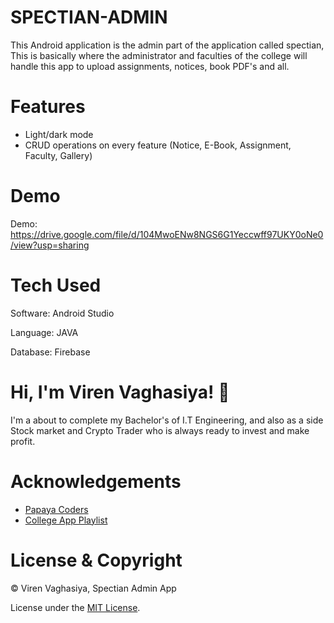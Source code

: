 # SPECTIAN-ADMIN
This Android application is the admin part of the application called spectian, This is basically where the administrator and faculties of the college will handle this app to upload assignments, notices, book PDF's and all.
# Features
* Light/dark mode
* CRUD operations on every feature (Notice, E-Book, Assignment, Faculty, Gallery)
# Demo
Demo: https://drive.google.com/file/d/104MwoENw8NGS6G1Yeccwff97UKY0oNe0/view?usp=sharing
# Tech Used
Software: Android Studio

Language: JAVA

Database: Firebase
# Hi, I'm Viren Vaghasiya! :wave:
I'm a about to complete my Bachelor's of I.T Engineering, and also as a side Stock market and Crypto Trader who is always ready to invest and make profit.
# Acknowledgements
* [Papaya Coders](https://www.youtube.com/c/PapayaCoders)
* [College App Playlist](https://www.youtube.com/watch?v=Ui__yxgrRwQ&list=PL6Rs84MkNq7kjE71tV3iDQdqO7fspmoNN)
# License & Copyright
©️ Viren Vaghasiya, Spectian Admin App

License under the [MIT License](LICENSE).
